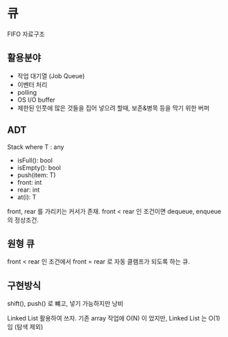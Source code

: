 # 큐
FIFO 자료구조

## 활용분야

- 작업 대기열 (Job Queue)
- 이벤터 처리
- polling
- OS I/O buffer
- 제한된 인풋에 많은 것들을 집어 넣으려 할때, 보존&병목 등을 막기 위한 버퍼

## ADT

Stack<T> where T : any
- isFull(): bool
- isEmpty(): bool
- push<T>(item: T)
- front: int
- rear: int
- at<T>(i): T

front, rear 를 가리키는 커서가 존재.
front < rear 인 조건이면 dequeue, enqueue 의 정상조건.

## 원형 큐
front < rear 인 조건에서 front = rear 로 자동 클램프가 되도록 하는 큐.

## 구현방식

shift(), push() 로 뺴고, 넣기 가능하지만 낭비

Linked List 활용하여 쓰자.
기존 array 작업에 O(N) 이 었지만, Linked List 는 O(1) 임 (탐색 제외)